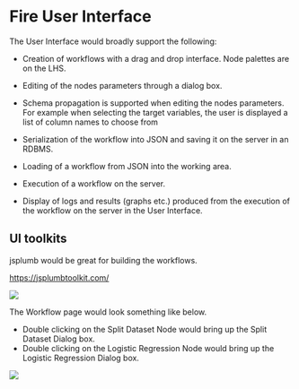 # Fire User Interface

The User Interface would broadly support the following:

* Creation of workflows with a drag and drop interface. Node palettes are on the LHS.
* Editing of the nodes parameters through a dialog box.
* Schema propagation is supported when editing the nodes parameters. For example when selecting the target variables,
the user is displayed a list of column names to choose from

* Serialization of the workflow into JSON and saving it on the server in an RDBMS.
* Loading of a workflow from JSON into the working area.

* Execution of a workflow on the server.
* Display of logs and results (graphs etc.) produced from the execution of the workflow on the server in the User Interface.


## UI toolkits

jsplumb would be great for building the workflows.

https://jsplumbtoolkit.com/

<img src="https://github.com/FireProjects/fire/blob/master/docs/Workflow.png"/>

The Workflow page would look something like below.

* Double clicking on the Split Dataset Node would bring up the Split Dataset Dialog box.
* Double clicking on the Logistic Regression Node would bring up the Logistic Regression Dialog box.

<img src="https://github.com/FireProjects/fire/blob/master/docs/WorkflowCompleteUI.png"/>

